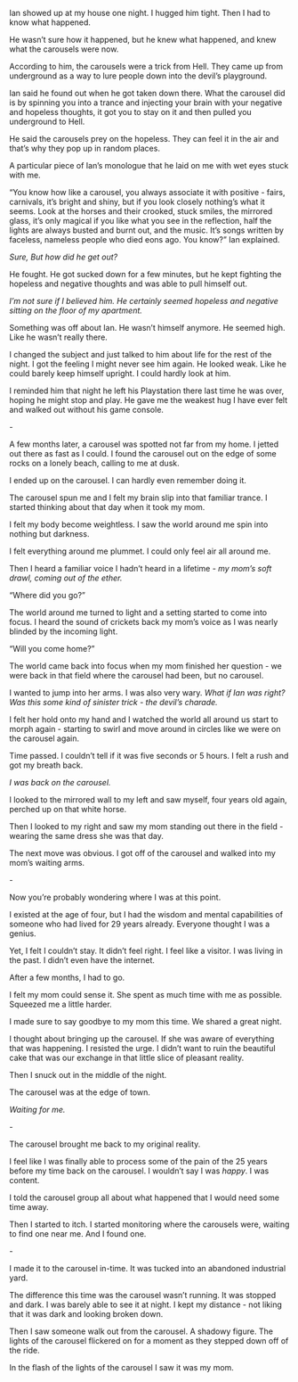 Ian showed up at my house one night. I hugged him tight. Then I had to know what happened. 

He wasn’t sure how it happened, but he knew what happened, and knew what the carousels were now. 

According to him, the carousels were a trick from Hell. They came up from underground as a way to lure people down into the devil’s playground. 

Ian said he found out when he got taken down there. What the carousel did is by spinning you into a trance and injecting your brain with your negative and hopeless thoughts, it got you to stay on it and then pulled you underground to Hell. 

He said the carousels prey on the hopeless. They can feel it in the air and that’s why they pop up in random places.

A particular piece of Ian’s monologue that he laid on me with wet eyes stuck with me. 

“You know how like a carousel, you always associate it with positive - fairs, carnivals, it’s bright and shiny, but if you look closely nothing’s what it seems. Look at the horses and their crooked, stuck smiles, the mirrored glass, it’s only magical if you like what you see in the reflection, half the lights are always busted and burnt out, and the music. It’s songs written by faceless, nameless people who died eons ago. You know?” Ian explained.  

*Sure, But how did he get out?*

He fought. He got sucked down for a few minutes, but he kept fighting the hopeless and negative thoughts and was able to pull himself out.

*I’m not sure if I believed him. He certainly seemed hopeless and negative sitting on the floor of my apartment.* 

Something was off about Ian. He wasn’t himself anymore. He seemed high. Like he wasn’t really there. 

I changed the subject and just talked to him about life for the rest of the night. I got the feeling I might never see him again. He looked weak. Like he could barely keep himself upright. I could hardly look at him. 

I reminded him that night he left his Playstation there last time he was over, hoping he might stop and play. He gave me the weakest hug I have ever felt and walked out without his game console. 

\-

A few months later, a carousel was spotted not far from my home. I jetted out there as fast as I could. I found the carousel out on the edge of some rocks on a lonely beach, calling to me at dusk. 

I ended up on the carousel. I can hardly even remember doing it.

The carousel spun me and I felt my brain slip into that familiar trance. I started thinking about that day when it took my mom.

I felt my body become weightless. I saw the world around me spin into nothing but darkness. 

I felt everything around me plummet. I could only feel air all around me. 

Then I heard a familiar voice I hadn’t heard in a lifetime - *my mom’s soft drawl, coming out of the ether.* 

“Where did you go?” 

The world around me turned to light and a setting started to come into focus. I heard the sound of crickets back my mom’s voice as I was nearly blinded by the incoming light. 

“Will you come home?” 

The world came back into focus when my mom finished her question - we were back in that field where the carousel had been, but no carousel. 

I wanted to jump into her arms. I was also very wary. *What if Ian was right? Was this some kind of sinister trick - the devil’s charade.* 

I felt her hold onto my hand and I watched the world all around us start to morph again - starting to swirl and move around in circles like we were on the carousel again. 

Time passed. I couldn’t tell if it was five seconds or 5 hours. I felt a rush and got my breath back.

*I was back on the carousel.* 

I looked to the mirrored wall to my left and saw myself, four years old again, perched up on that white horse.

Then I looked to my right and saw my mom standing out there in the field - wearing the same dress she was that day.

The next move was obvious. I got off of the carousel and walked into my mom’s waiting arms. 

\-

Now you’re probably wondering where I was at this point.

I existed at the age of four, but I had the wisdom and mental capabilities of someone who had lived for 29 years already. Everyone thought I was a genius.

Yet, I felt I couldn’t stay. It didn’t feel right. I feel like a visitor. I was living in the past. I didn’t even have the internet. 

After a few months, I had to go.

I felt my mom could sense it. She spent as much time with me as possible. Squeezed me a little harder. 

I made sure to say goodbye to my mom this time. We shared a great night. 

I thought about bringing up the carousel. If she was aware of everything that was happening. I resisted the urge. I didn’t want to ruin the beautiful cake that was our exchange in that little slice of pleasant reality. 

Then I snuck out in the middle of the night. 

The carousel was at the edge of town. 

*Waiting for me.*

\-

The carousel brought me back to my original reality. 

I feel like I was finally able to process some of the pain of the 25 years before my time back on the carousel. I wouldn’t say I was *happy*. I was content. 

I told the carousel group all about what happened that I would need some time away. 

Then I started to itch. I started monitoring where the carousels were, waiting to find one near me. And I found one. 

\-

I made it to the carousel in-time. It was tucked into an abandoned industrial yard.

The difference this time was the carousel wasn’t running. It was stopped and dark. I was barely able to see it at night. I kept my distance - not liking that it was dark and looking broken down. 

Then I saw someone walk out from the carousel. A shadowy figure. The lights of the carousel flickered on for a moment as they stepped down off of the ride. 

In the flash of the lights of the carousel I saw it was my mom.